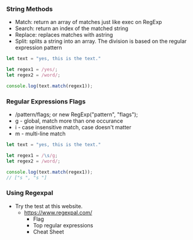 ### String Methods
- Match: return an array of matches just like exec on RegExp
- Search: return an index of the matched string
- Replace: replaces matches with astring
- Split: splits a string into an array. The division is based on the regular expression pattern

```.js
let text = "yes, this is the text."

let regex1 = /yes/;
let regex2 = /word/;

console.log(text.match(regex1));
```
### Regular Expressions Flags
- /pattern/flags; or new RegExp("pattern", "flags");
- g - global, match more than one occurance
- i - case insensitive match, case doesn't matter
- m - multi-line match
```.js
let text = "yes, this is the text."

let regex1 = /\s/g;
let regex2 = /word/;

console.log(text.match(regex1));
// ["s ", "s "]
```

### Using Regexpal
- Try the test at this website.
  - https://www.regexpal.com/
    - Flag
    - Top regular expressions
    - Cheat Sheet  

